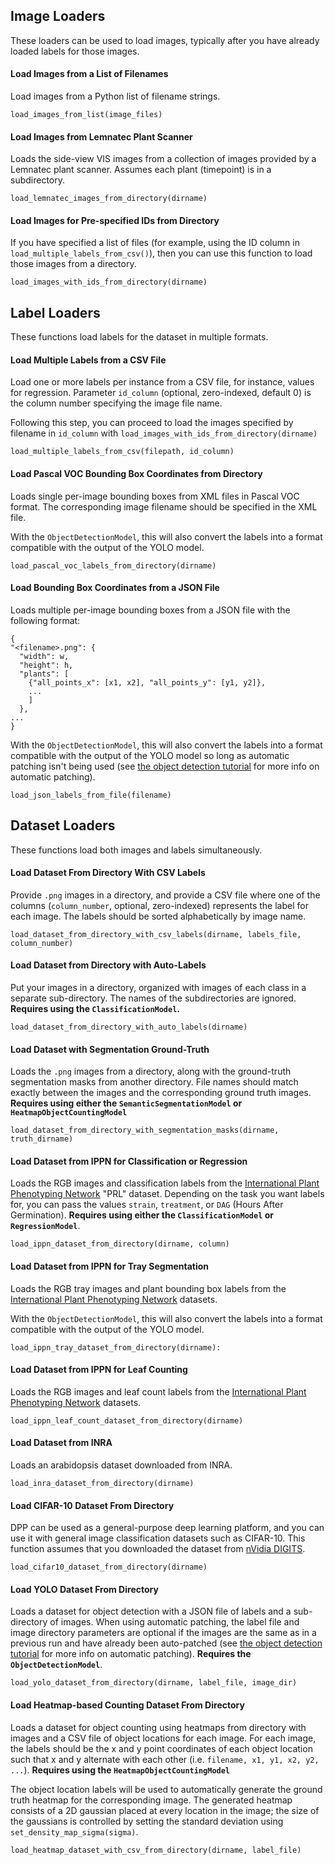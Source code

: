 ## Image Loaders

These loaders can be used to load images, typically after you have already loaded labels for those images.

#### Load Images from a List of Filenames

Load images from a Python list of filename strings.

```
load_images_from_list(image_files)
```

#### Load Images from Lemnatec Plant Scanner

Loads the side-view VIS images from a collection of images provided by a Lemnatec plant scanner. Assumes each plant (timepoint) is in a subdirectory.

```
load_lemnatec_images_from_directory(dirname)
```

#### Load Images for Pre-specified IDs from Directory

If you have specified a list of files (for example, using the ID column in `load_multiple_labels_from_csv()`), then you can use this function to load those images from a directory. 

```
load_images_with_ids_from_directory(dirname)
```

## Label Loaders

These functions load labels for the dataset in multiple formats.

#### Load Multiple Labels from a CSV File

Load one or more labels per instance from a CSV file, for instance, values for regression. Parameter `id_column` (optional, zero-indexed, default 0) is the column number specifying the image file name.

Following this step, you can proceed to load the images specified by filename in `id_column` with `load_images_with_ids_from_directory(dirname)`

```
load_multiple_labels_from_csv(filepath, id_column)
```

#### Load Pascal VOC Bounding Box Coordinates from Directory

Loads single per-image bounding boxes from XML files in Pascal VOC format. The corresponding image filename should be specified in the XML file.

With the `ObjectDetectionModel`, this will also convert the labels into a format compatible with the output of the YOLO model.

```
load_pascal_voc_labels_from_directory(dirname)
```

#### Load Bounding Box Coordinates from a JSON File

Loads multiple per-image bounding boxes from a JSON file with the following format:

```
{
"<filename>.png": {
  "width": w,
  "height": h,
  "plants": [
    {"all_points_x": [x1, x2], "all_points_y": [y1, y2]}, 
    ...
    ]
  },
...
}
```

With the `ObjectDetectionModel`, this will also convert the labels into a format compatible with the output of the YOLO model so long as automatic patching isn't being used (see [the object detection tutorial](Tutorial-Training-An-Object-Detector.md) for more info on automatic patching).

```
load_json_labels_from_file(filename)
```

## Dataset Loaders

These functions load both images and labels simultaneously.

#### Load Dataset From Directory With CSV Labels

Provide `.png` images in a directory, and provide a CSV file where one of the columns (`column_number`, optional, zero-indexed) represents the label for each image. The labels should be sorted alphabetically by image name.

```
load_dataset_from_directory_with_csv_labels(dirname, labels_file, column_number)
```

#### Load Dataset from Directory with Auto-Labels

Put your images in a directory, organized with images of each class in a separate sub-directory. The names of the subdirectories are ignored. **Requires using the `ClassificationModel`.**

```
load_dataset_from_directory_with_auto_labels(dirname)
```

#### Load Dataset with Segmentation Ground-Truth

Loads the `.png` images from a directory, along with the ground-truth segmentation masks from another directory. File names should match exactly between the images and the corresponding ground truth images. **Requires using either the `SemanticSegmentationModel` or `HeatmapObjectCountingModel`**

```
load_dataset_from_directory_with_segmentation_masks(dirname, truth_dirname)
```

#### Load Dataset from IPPN for Classification or Regression

Loads the RGB images and classification labels from the [International Plant Phenotyping Network](http://www.plant-phenotyping.org/) "PRL" dataset. Depending on the task you want labels for, you can pass the values `strain`, `treatment`, or `DAG` (Hours After Germination). **Requires using either the `ClassificationModel` or `RegressionModel`**.

```
load_ippn_dataset_from_directory(dirname, column)
```

#### Load Dataset from IPPN for Tray Segmentation

Loads the RGB tray images and plant bounding box labels from the [International Plant Phenotyping Network](http://www.plant-phenotyping.org/) datasets.

With the `ObjectDetectionModel`, this will also convert the labels into a format compatible with the output of the YOLO model.

```
load_ippn_tray_dataset_from_directory(dirname):
```

#### Load Dataset from IPPN for Leaf Counting

Loads the RGB images and leaf count labels from the [International Plant Phenotyping Network](http://www.plant-phenotyping.org/) datasets.

```
load_ippn_leaf_count_dataset_from_directory(dirname)
```

#### Load Dataset from INRA

Loads an arabidopsis dataset downloaded from INRA.

```
load_inra_dataset_from_directory(dirname)
```

#### Load CIFAR-10 Dataset From Directory

DPP can be used as a general-purpose deep learning platform, and you can use it with general image classification datasets such as CIFAR-10. This function assumes that you downloaded the dataset from [nVidia DIGITS](https://developer.nvidia.com/digits).

```
load_cifar10_dataset_from_directory(dirname)
```

#### Load YOLO Dataset From Directory

Loads a dataset for object detection with a JSON file of labels and a sub-directory of images. When using automatic patching, the label file and image directory parameters are optional if the images are the same as in a previous run and have already been auto-patched (see [the object detection tutorial](Tutorial-Training-An-Object-Detector.md) for more info on automatic patching). **Requires the `ObjectDetectionModel`**.

```
load_yolo_dataset_from_directory(dirname, label_file, image_dir)
```

#### Load Heatmap-based Counting Dataset From Directory

Loads a dataset for object counting using heatmaps from directory with images and a CSV file of object locations for each image. For each image, the labels should be the x and y point coordinates of each object location such that x and y alternate with each other (i.e. `filename, x1, y1, x2, y2, ...`). **Requires using the `HeatmapObjectCountingModel`**

The object location labels will be used to automatically generate the ground truth heatmap for the corresponding image. The generated heatmap consists of a 2D gaussian placed at every location in the image; the size of the gaussians is controlled by setting the standard deviation using `set_density_map_sigma(sigma)`.

```
load_heatmap_dataset_with_csv_from_directory(dirname, label_file)
```
